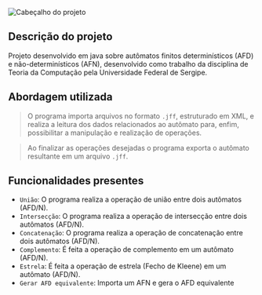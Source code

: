 ![Cabeçalho do projeto](../main/images/header.png)

## Descrição do projeto

Projeto desenvolvido em java sobre autômatos finitos determinísticos (AFD) e não-determinísticos (AFN), desenvolvido como trabalho da disciplina de Teoria da Computação pela Universidade Federal de Sergipe.

## Abordagem utilizada

> O programa importa arquivos no formato `.jff`, estruturado em XML, e realiza a leitura dos dados relacionados ao autômato para, enfim, possibilitar a manipulação e realização de operações.

> Ao finalizar as operações desejadas o programa exporta o autômato resultante em um arquivo `.jff`.

## Funcionalidades presentes

- `União`: O programa realiza a operação de união entre dois autômatos (AFD/N).
- `Intersecção`: O programa realiza a operação de intersecção entre dois autômatos (AFD/N).
- `Concatenação`: O programa realiza a operação de concatenação entre dois autômatos (AFD/N).
- `Complemento`: É feita a operação de complemento em um autômato (AFD/N).
- `Estrela`: É feita a operação de estrela (Fecho de Kleene) em um autômato (AFD/N).
- `Gerar AFD equivalente`: Importa um AFN e gera o AFD equivalente 
